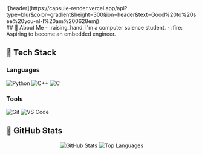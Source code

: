 <div>
  <!--Header-->
  ![header](https://capsule-render.vercel.app/api?type=blur&color=gradient&height=300&section=header&text=Good%20to%20see%20you-nl-I%20am%200628emj)
  
</div>

<div>
  <!--Body-->
## 👀 About Me
- :raising_hand: I'm a computer science student.
- :fire: Aspiring to become an embedded engineer.
  
## 🧱 Tech Stack
### Languages
<img src="https://img.shields.io/badge/Python-3776AB?style=flat-square&logo=Python&logoColor=white" alt="Python"/>
<img src="https://img.shields.io/badge/C++-00599C?style=flat-square&logo=c%2B%2B&logoColor=white" alt="C++"/>
<img src="https://img.shields.io/badge/C-A8B9CC?style=flat-square&logo=C&logoColor=white" alt="C"/>

### Tools
<img src="https://img.shields.io/badge/Git-F05032?style=flat-square&logo=Git&logoColor=white" alt="Git"/>
<img src="https://img.shields.io/badge/VS%20Code-007ACC?style=flat-square&logo=Visual%20Studio%20Code&logoColor=white" alt="VS Code"/>
  
## 🤔 GitHub Stats
<div align="center">
  <img src="https://github-readme-stats.vercel.app/api?username=0628emj&show_icons=true&theme=radical" alt="GitHub Stats"/>
  <img src="https://github-readme-stats.vercel.app/api/top-langs/?username=0628emj&layout=compact&theme=radical" alt="Top Languages"/>
</div>

<!--
**Jiyu-Kim/Jiyu-Kim** is a ✨ _special_ ✨ repository because its `README.md` (this file) appears on your GitHub profile.

Here are some ideas to get you started:
- Hi there 👋
- 🔭 I’m currently working on ...
- 🌱 I’m currently learning ...
- 👯 I’m looking to collaborate on ...
- 🤔 I’m looking for help with ...
- 💬 Ask me about ...
- 📫 How to reach me: ...
- 😄 Pronouns: ...
- ⚡ Fun fact: ...
-->
